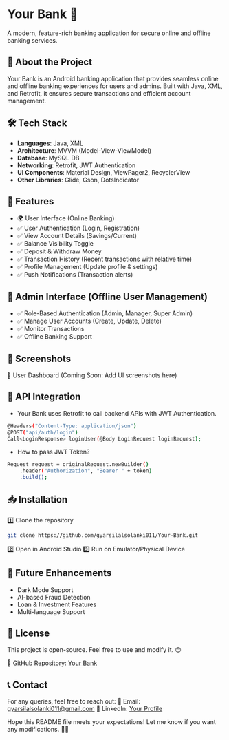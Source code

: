 # Your Bank 🚀
A modern, feature-rich banking application for secure online and offline banking services.


## 📌 About the Project
Your Bank is an Android banking application that provides seamless online and offline banking experiences for users and admins. Built with Java, XML, and Retrofit, it ensures secure transactions and efficient account management.

## 🛠️ Tech Stack
- **Languages**: Java, XML
- **Architecture**: MVVM (Model-View-ViewModel)
- **Database**: MySQL DB
- **Networking**: Retrofit, JWT Authentication
- **UI Components**: Material Design, ViewPager2, RecyclerView
- **Other Libraries**: Glide, Gson, DotsIndicator

## 🎯 Features
- 🌍 User Interface (Online Banking)
- ✅ User Authentication (Login, Registration)
- ✅ View Account Details (Savings/Current)
- ✅ Balance Visibility Toggle
- ✅ Deposit & Withdraw Money
- ✅ Transaction History (Recent transactions with relative time)
- ✅ Profile Management (Update profile & settings)
- ✅ Push Notifications (Transaction alerts)

## 🔐 Admin Interface (Offline User Management)
- ✅ Role-Based Authentication (Admin, Manager, Super Admin)
- ✅ Manage User Accounts (Create, Update, Delete)
- ✅ Monitor Transactions
- ✅ Offline Banking Support

## 📱 Screenshots
🔹 User Dashboard
(Coming Soon: Add UI screenshots here)

## 🔄 API Integration
- Your Bank uses Retrofit to call backend APIs with JWT Authentication.
```sh
@Headers("Content-Type: application/json")
@POST("api/auth/login")
Call<LoginResponse> loginUser(@Body LoginRequest loginRequest);
```
- How to pass JWT Token?

```sh
Request request = originalRequest.newBuilder()
    .header("Authorization", "Bearer " + token)
    .build();
```

## 📥 Installation
1️⃣ Clone the repository
```sh
git clone https://github.com/gyarsilalsolanki011/Your-Bank.git
```
2️⃣ Open in Android Studio
3️⃣ Run on Emulator/Physical Device

## 🚀 Future Enhancements
- Dark Mode Support
- AI-based Fraud Detection
- Loan & Investment Features
- Multi-language Support

## 📄 License
This project is open-source. Feel free to use and modify it. 😊

🔗 GitHub Repository: [Your Bank](https://github.com/gyarsilalsolanki011/Your-Bank.git)

## 📞 Contact
For any queries, feel free to reach out:
 📧 Email: gyarsilalsolanki011@gmail.com
 🔗 LinkedIn: [Your Profile](https://linkedin.com/in/gyarsilalsolanki)

Hope this README file meets your expectations! Let me know if you want any modifications. 🚀🔥
